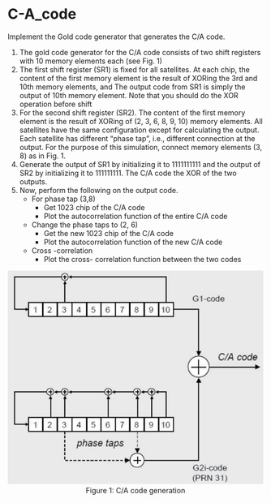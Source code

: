 # C-A_code
Implement the Gold code generator that generates the C/A code.
1. The gold code generator for the C/A code consists of two shift registers with 10 memory elements each (see Fig. 1) 
2. The first shift register (SR1) is fixed for all satellites. At each chip, the content of the first memory element is the result of XORing the 3rd and 10th memory elements, and 
The output code from SR1 is simply the output of 10th memory element. Note that you should do the XOR operation before shift
3. For the second shift register (SR2). The content of the first memory element is the result of XORing of (2, 3, 6, 8, 9, 10) memory elements. All satellites have the same configuration except for calculating the output. Each satellite has different “phase tap”, i.e., different connection at the output. For the purpose of this simulation, connect memory elements (3, 8) as in Fig. 1.
4. Generate the output of SR1 by initializing it to 1111111111 and the output of SR2 by 
initializing it to 111111111. The C/A code the XOR of the two outputs.
5. Now, perform the following on the output code.
   - For phase tap (3,8)
     - Get 1023 chip of the C/A code
     - Plot the autocorrelation function of the entire C/A code
   - Change the phase taps to (2, 6) 
     - Get the new 1023 chip of the C/A code
     - Plot the autocorrelation function of the new C/A code
   - Cross -correlation
     - Plot the cross- correlation function between the two codes
<p align="center">
  <img src ="https://github.com/AsmaaEssamSultan/C-A_code/blob/main/C_A_code.PNG?raw=true"><br/>
   Figure 1: C/A code generation
</p>


